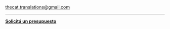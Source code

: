 [thecat.translations@gmail.com](mailto:thecat.translations@gmail.com)

---


[**Solicitá un presupuesto**](https://docs.google.com/forms/d/1puVpqVGbPVto9OzU0LT09KcnwzEC8yKUvR5mV3EpPtw/edit?usp=forms_home&ths=true&pli=1)